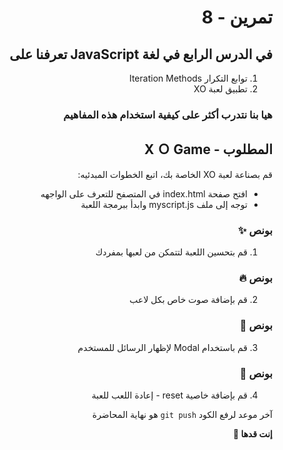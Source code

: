 <div dir="rtl">

# تمرين - 8

## في الدرس الرابع في لغة JavaScript تعرفنا على

1. توابع التكرار Iteration Methods
2. تطبيق لعبة XO

### هيا بنا نتدرب أكثر على كيفية استخدام هذه المفاهيم

## المطلوب - X Ｏ Game

قم بصناعة لعبة XO الخاصة بك، اتبع الخطوات المبدئيه: 

  - افتح صفحة index.html في المتصفح للتعرف على الواجهه
  - توجه إلى ملف myscript.js وابدأ ببرمجة اللعبة

### بونص ✨

1. قم بتحسين اللعبة لتتمكن من لعبها بمفردك

### بونص 🔥

2. قم بإضافة صوت خاص بكل لاعب

### بونص 🏅

3. قم باستخدام Modal لإظهار الرسائل للمستخدم

### بونص 👑

4. قم بإضافة خاصية reset - إعادة اللعب للعبة

آخر موعد لرفع الكود `git push` هو نهاية المحاضرة

<b>إنت قدها 💪</b>

</div>
